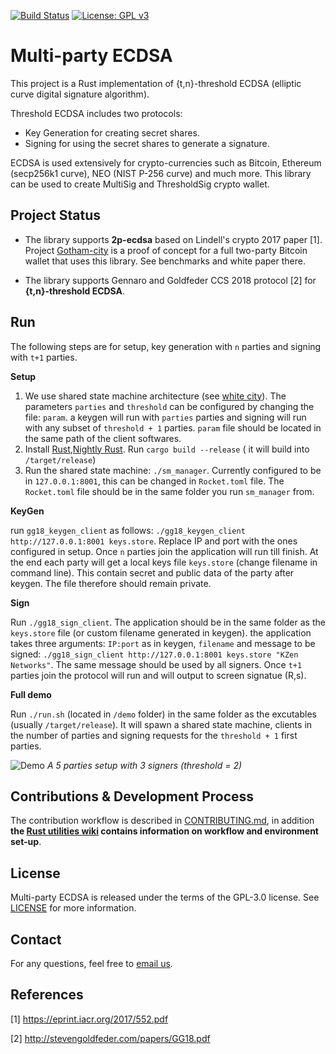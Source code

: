 [![Build Status](https://travis-ci.com/KZen-networks/multi-party-ecdsa.svg?branch=master)](https://travis-ci.com/KZen-networks/multi-party-ecdsa)
[![License: GPL v3](https://img.shields.io/badge/License-GPL%20v3-blue.svg)](https://www.gnu.org/licenses/gpl-3.0)

Multi-party ECDSA
=====================================

This project is a Rust implementation of {t,n}-threshold ECDSA (elliptic curve digital signature algorithm).

Threshold ECDSA includes two protocols:

* Key Generation for creating secret shares.
* Signing for using the secret shares to generate a signature. 

ECDSA is used extensively for crypto-currencies such as Bitcoin, Ethereum (secp256k1 curve), NEO (NIST P-256 curve) and much more. 
This library can be used to create MultiSig and ThresholdSig crypto wallet.

Project Status
-------
* The library supports **2p-ecdsa** based on Lindell's crypto 2017 paper [1]. Project [Gotham-city](https://github.com/KZen-networks/gotham-city) is a proof of concept for a full two-party Bitcoin wallet that uses this library. See benchmarks and white paper there.

* The library supports Gennaro and Goldfeder CCS 2018 protocol [2] for **{t,n}-threshold ECDSA**. 

Run
-------
The following steps are for setup, key generation with `n` parties and signing with `t+1` parties. 

**Setup** 
1) We use shared state machine architecture (see [white city](https://github.com/KZen-networks/white-city)). The parameters `parties` and `threshold` can be configured by changing the file: `param`. a keygen will run with `parties` parties and signing will run with any subset of `threshold + 1` parties. `param` file should be located in the same path of the client softwares.
2) Install [Rust](https://www.rust-lang.org/en-US/install.html),[Nightly Rust](https://doc.rust-lang.org/1.5.0/book/nightly-rust.html).  Run `cargo build --release` ( it will build into `/target/release`)
3) Run the shared state machine: `./sm_manager`. Currently configured to be in `127.0.0.1:8001`, this can be changed in `Rocket.toml` file. The `Rocket.toml` file should be in the same folder you run `sm_manager` from. 

**KeyGen**

run `gg18_keygen_client` as follows: `./gg18_keygen_client http://127.0.0.1:8001 keys.store`. Replace IP and port with the ones configured in setup. Once `n` parties join the application will run till finish. At the end each party will get a local keys file `keys.store` (change filename in command line). This contain secret and public data of the party after keygen. The file therefore should remain private. 

**Sign**

Run `./gg18_sign_client`. The application should be in the same folder as the `keys.store` file (or custom filename generated in keygen). the application takes three arguments: `IP:port` as in keygen, `filename` and message to be signed: `./gg18_sign_client http://127.0.0.1:8001 keys.store "KZen Networks"`. The same message should be used by all signers. Once `t+1` parties join the protocol will run and will output to screen signatue (R,s). 

**Full demo**

Run `./run.sh` (located in `/demo` folder) in the same folder as the excutables (usually `/target/release`). It will spawn a shared state machine, clients in the number of parties and signing requests for the `threshold + 1` first parties.



![Demo](https://raw.githubusercontent.com/KZen-networks/multi-party-ecdsa/master/demo/MP-ECDSA%20demo.gif "Multiparty ECDSA Demo")
*A 5 parties setup with 3 signers (threshold = 2)*

Contributions & Development Process
-------------------
The contribution workflow is described in [CONTRIBUTING.md](CONTRIBUTING.md), in addition **the [Rust utilities wiki](https://github.com/KZen-networks/rust-utils/wiki) contains information on workflow and environment set-up**.

License
-------
Multi-party ECDSA is released under the terms of the GPL-3.0 license. See [LICENSE](LICENSE) for more information.

Contact
-------------------
For any questions, feel free to [email us](mailto:github@kzencorp.com).

References
-------------------

[1] https://eprint.iacr.org/2017/552.pdf

[2] http://stevengoldfeder.com/papers/GG18.pdf
